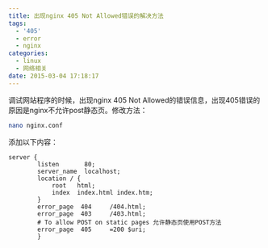 ```yaml
---
title: 出现nginx 405 Not Allowed错误的解决方法
tags:
  - '405'
  - error
  - nginx
categories:
  - linux
  - 网络相关
date: 2015-03-04 17:18:17
---
```


调试网站程序的时候，出现nginx 405 Not Allowed的错误信息，出现405错误的原因是nginx不允许post静态页。修改方法：

```sh
nano nginx.conf
```

添加以下内容：

```
server {
        listen       80;
        server_name  localhost;
        location / {
            root   html;
            index  index.html index.htm;
        }
        error_page  404     /404.html;
        error_page  403     /403.html;
        # To allow POST on static pages 允许静态页使用POST方法
        error_page  405     =200 $uri;
        }
```


